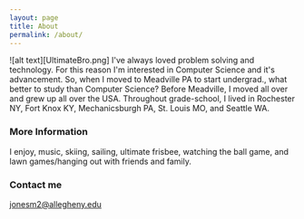 ```yaml
---
layout: page
title: About
permalink: /about/
---
```

![alt text][UltimateBro.png]
I've always loved problem solving and technology. For this reason I'm interested in Computer Science and it's advancement. So, when I moved to Meadville PA to start undergrad., what better to study than Computer Science? Before Meadville, I moved all over and grew up all over the USA. Throughout grade-school, I lived in Rochester NY, Fort Knox KY, Mechanicsburgh PA, St. Louis MO, and Seattle WA.

### More Information

I enjoy, music, skiing, sailing, ultimate frisbee, watching the ball game, and lawn games/hanging out with friends and family.

### Contact me

[jonesm2@allegheny.edu](mailto:jonesm2@allegheny.edu)
